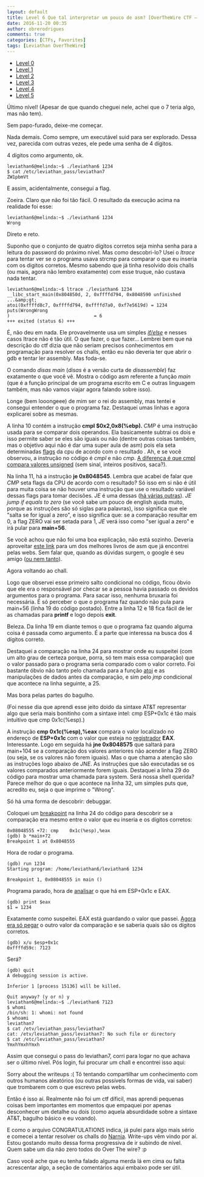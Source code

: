 ```yaml
---
layout: default
title: Level 6 Que tal interpretar um pouco de asm? [OverTheWire CTF – Leviathan]
date: 2016-11-20 00:35
author: obrerodrigues
comments: true
categories: [CTFs, Favorites]
tags: [Leviathan OverTheWire]
---
```

<ul>
    <li><a href="https://brerodrigues.github.io/ctfs/level-0-e-1-overthewire-ctf-leviathan-write-ups">Level 0</a></li>
    <li><a href="https://brerodrigues.github.io/ctfs/level-1-overthewire-ctf-leviathan-write-up">Level 1</a></li>
    <li><a href="https://brerodrigues.github.io/ctfs/level-2-overthewire-ctf-leviathan-write-up">Level 2</a></li>
    <li><a href="https://brerodrigues.github.io/ctfs/level-3-overthewire-ctf-leviathan-write-up">Level 3</a></li>
    <li><a href="https://brerodrigues.github.io/ctfs/level-4-overthewire-ctf-leviathan-write-up">Level 4</a></li>
    <li><a href="https://brerodrigues.github.io/ctfs/level-5-overthewire-ctf-leviathan-write-up">Level 5</a></li>
</ul>

Último nível! (Apesar de que quando cheguei nele, achei que o 7 teria algo, mas não tem).

Sem papo-furado, deixe-me começar.

<script src="https://gist.github.com/nick-belane/9ee6aed79c36882f263095fe5b538995.js"></script>

Nada demais. Como sempre, um executável suid para ser explorado. Dessa vez, parecida com outras vezes, ele pede uma senha de 4 dígitos.

4 dígitos como argumento, ok.

```
leviathan6@melinda:~$ ./leviathan6 1234
$ cat /etc/leviathan_pass/leviathan7
ZW1pbmVt
```

E assim, acidentalmente, consegui a flag.

Zoeira. Claro que não foi tão fácil. O resultado da execução acima na realidade foi esse:

```
leviathan6@melinda:~$ ./leviathan6 1234
Wrong
```

Direto e reto.

Suponho que o conjunto de quatro dígitos corretos seja minha senha para a leitura do password do próximo nível. Mas como descobri-lo?
Usei o <em>ltrace</em> para tentar ver se o programa usava strcmp para comparar o que eu inseria com os digitos corretos. Mesmo sabendo que já tinha resolvido dois challs (ou mais, agora não lembro exatamente) com esse truque, não custava nada tentar.

```
leviathan6@melinda:~$ ltrace ./leviathan6 1234
__libc_start_main(0x804850d, 2, 0xffffd794, 0x8048590 unfinished ...&amp;gt;
atoi(0xffffd8c7, 0xffffd794, 0xffffd7a0, 0xf7e5619d) = 1234
puts(WrongWrong
)                               = 6
+++ exited (status 6) +++
```

É, não deu em nada. Ele provavelmente usa um simples <a href="http://www.inf.pucrs.br/flash/cbp/selecao_if.html"><em>if/else</em></a> e nesses casos ltrace não é tão útil.
O que fazer, o que fazer... Lembrei bem que na descrição do ctf dizia que não seriam precisos conhecimentos em programação para resolver os challs, então eu não deveria ter que abrir o gdb e tentar ler assembly. Mas foda-se.

<script src="https://gist.github.com/nick-belane/6c46caa5723e2464c17783873ccd4d12.js"></script>

O comando <em>disas main </em>(<em>disas</em> é a versão curta de <em>disassemble</em>) faz exatamente o que você vê. Mostra o código asm referente a função <em>main</em> (que é a função principal de um programa escrito em C e outras linguagem também, mas não vamos viajar agora falando sobre isso).

Longe (bem looongeee) de mim ser o rei do assembly, mas tentei e consegui entender o que o programa faz. Destaquei umas linhas e agora explicarei sobre as mesmas.

A linha 10 contém a instrução <strong>cmpl $0x2,0x8(%ebp). </strong><em>CMP</em> é uma instrução usada para se comparar dois operandos. Ela basicamente subtrai os dois e isso permite saber se eles são iguais ou não (dentre outras coisas também, mas o objetivo aqui não é dar uma super aula de asm) pois ela seta determinadas <a href="https://en.wikipedia.org/wiki/FLAGS_register">flags</a> da cpu de acordo com o resultado . Ah, e se você observou, a instrução no código é <em>cmpl</em> e não <em>cmp</em>. <a href="https://stackoverflow.com/questions/24118562/the-difference-between-cmpl-and-cmp">A diferença é que cmpl compara valores unsigned</a> (sem sinal, inteiros positivos, saca?).

Na linha 11, há a instrução <strong>je 0x8048545</strong>. Lembra que acabei de falar que <em>CMP</em> seta flags da CPU de acordo com o resultado? Só isso em si não é útil para muita coisa se não houver uma instrução que use o resultado variável dessas flags para tomar decisões. <em>JE</em> é uma dessas (<a href="https://www.tutorialspoint.com/assembly_programming/assembly_conditions.htm">há várias outras</a>). <em>JE jump if equals to zero</em> (se você sabe um pouco de english ajuda muito, porque as instruções são só siglas para palavras), isso significa que ele "salta se for igual a zero", e isso significa que: se a comparação resultar em 0, a flag ZERO vai ser setada para 1, <em>JE</em> verá isso como "ser igual a zero" e irá pular para <strong>main+56</strong>.

Se você achou que não foi uma boa explicação, não está sozinho. Deveria aproveitar <a href="https://savannah.nongnu.org/projects/pgubook/">este link</a> para um dos melhores livros de asm que já encontrei pelas webs. Sem falar que, quando as dúvidas surgem, o google é seu amigo (<a href="https://pt.wikipedia.org/wiki/PRISM_(programa_de_vigil%C3%A2ncia)">ou nem tanto</a>).

Agora voltando ao chall.

Logo que observei esse primeiro salto condicional no código, ficou óbvio que ele era o responsável por checar se a pessoa havia passado os devidos argumentos para o programa. Para sacar isso, nenhuma bruxaria foi necessária. É só perceber o que o programa faz quando não pula para main+56 (linha 19 do código postado). Entre a linha 12 e 18 fica fácil de ler as chamadas para <strong>printf</strong> e logo depois <strong>exit</strong>.

Beleza. Da linha 19 em diante temos o que o programa faz quando alguma coisa é passada como argumento. É a parte que interessa na busca dos 4 dígitos correto.

Destaquei a comparação na linha 24 para mostrar onde eu suspeitei (com um alto grau de certeza porque, porra, só tem mais essa comparação) que o valor passado para o programa seria comparado com o valor correto. Foi bastante óbvio não tanto pelo chamada para a função <a href="http://www.uniriotec.br/~morganna/guia/libc/fc_atoi.html">atoi</a> e as manipulações de dados antes da comparação, e sim pelo <em>jmp</em> condicional que acontece na linha seguinte, a 25.

Mas bora pelas partes do bagulho.

(Foi nesse dia que aprendi esse jeito doido da sintaxe AT&amp;T representar algo que seria mais bonitinho com a sintaxe intel: cmp ESP+0x1c é tão mais intuitivo que cmp 0x1c(%esp).)

A instrução <strong>cmp 0x1c(%esp),%eax</strong> compara o valor localizado no endereço de <strong>ESP+0x1c </strong>com o valor que esteja no <a href="https://pt.wikipedia.org/wiki/Registrador_(inform%C3%A1tica)">registrador</a> <strong>EAX</strong>. Interessante. Logo em seguida há <strong>jne 0x8048575</strong> que saltará para main+104 se a comparação dos valores anteriores não acender a flag ZERO (ou seja, se os valores não forem iguais). Mas o que chama a atenção são as instruções logo abaixo de <em>JNE</em>. As instruções que são executadas se os valores comparados anteriormente forem iguais. Destaquei a linha 29 do código para mostrar uma chamada para system. Será nossa shell querida? Parece melhor do que o que acontece na linha 32, um simples puts que, acredito eu, seja o que imprime o "Wrong".

Só há uma forma de descobrir: debuggar.

Coloquei um <a href="https://pt.wikipedia.org/wiki/Ponto_de_parada">breakpoint</a> na linha 24 do código para descobrir se a comparação era mesmo entre o valor que eu inseria e os dígitos corretos:

```
0x08048555 +72:	cmp    0x1c(%esp),%eax
(gdb) b *main+72
Breakpoint 1 at 0x8048555
```

Hora de rodar o programa.

```
(gdb) run 1234
Starting program: /home/leviathan6/leviathan6 1234

Breakpoint 1, 0x08048555 in main ()
```

Programa parado, hora de <a href="https://sourceware.org/gdb/onlinedocs/gdb/Registers.html">analisar</a> o que há em ESP+0x1c e EAX.

```
(gdb) print $eax
$1 = 1234
```

Exatamente como suspeitei. EAX está guardando o valor que passei. <a href="http://www.delorie.com/gnu/docs/gdb/gdb_56.html">Agora era só pegar</a> o outro valor da comparação e se saberia quais são os dígitos corretos.

```
(gdb) x/u $esp+0x1c
0xffffd59c: 7123
```

Será?

```
(gdb) quit
A debugging session is active.

Inferior 1 [process 15136] will be killed.

Quit anyway? (y or n) y
leviathan6@melinda:~$ ./leviathan6 7123
$ whomi
/bin/sh: 1: whomi: not found
$ whoami
leviathan7
$ cat /etv/leviathan_pass/leviathan7
cat: /etv/leviathan_pass/leviathan7: No such file or directory
$ cat /etc/leviathan_pass/leviathan7
YmxhYmxhYmxh
```

Assim que consegui o pass do leviathan7, corri para logar no que achava ser o último nível. Pós login, fui procurar um chall e encontrei isso aqui:

<script src="https://gist.github.com/nick-belane/1606cacaa62ab1d6211bc5a163447e95.js"></script>

Sorry about the writeups :( Tô tentando compartilhar um conhecimento com outros humanos aleatórios (ou outras possívels formas de vida, vai saber) que trombarem com o que escrevo pelas webs.

Então é isso aí. Realmente não foi um ctf díficil, mas aprendi pequenas coisas bem importantes em momentos que empaquei por apenas desconhecer um detalhe ou dois (como aquela absurdidade sobre a sintaxe AT&amp;T, bagulho básico e eu voando).

E como o arquivo CONGRATULATIONS indica, já pulei para algo mais sério e comecei a tentar resolver os challs do <a href="http://overthewire.org/wargames/narnia/">Narnia</a>. Write-ups vêm vindo por aí. Estou gostando muito dessa forma progressiva de ir subindo de nível. Quem sabe um dia não zero todos do Over The wire? :p

Caso você ache que eu tenha falado alguma merda lá em cima ou falta acrescentar algo, a seção de comentários aqui embaixo pode ser útil.
